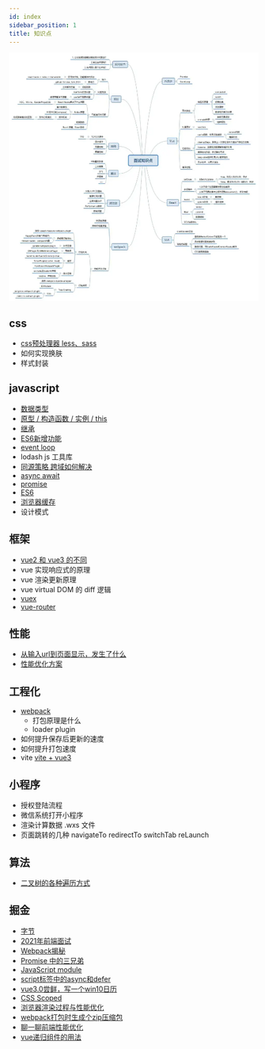 ```yaml
---
id: index
sidebar_position: 1
title: 知识点
---
```


![面试知识点](./img/front.png)

## css 
- [css预处理器 less、sass](/docs/frontEnd/css/less_sass)
- 如何实现换肤
- 样式封装


## javascript
- [数据类型](/docs/frontEnd/javascript/datatype)
- [原型 / 构造函数 / 实例 / this](/docs/frontEnd/javascript/prototype)
- [继承](/docs/frontEnd/javascript/extends)
- [ES6新增功能](/docs/frontEnd/javascript/es6)
- [event loop](/docs/frontEnd/javascript/eventLoop)
- lodash js 工具库
- [同源策略 跨域如何解决](/docs/frontEnd/network/http#跨域)
- [async await](/docs/frontEnd/javascript/asyncawait) 
- [promise](/docs/frontEnd/javascript/promise)
- [ES6](/docs/frontEnd/javascript/es6)
- [浏览器缓存](/docs/frontEnd/network/http#http-缓存)
- 设计模式


## 框架
- [vue2 和 vue3 的不同](/docs/frontEnd/vue3/vue2)
- vue 实现响应式的原理
- vue 渲染更新原理
- vue virtual DOM 的 diff 逻辑
- [vuex](/docs/frontEnd/vue/vuex)
- [vue-router](/docs/frontEnd/vue/vueRouter)

## 性能
- [从输入url到页面显示，发生了什么](/docs/frontEnd/network/http)
- [性能优化方案](/docs/frontEnd/network/performance)


## 工程化
- [webpack](/docs/tools/webpack)
  - 打包原理是什么
  - loader plugin
- 如何提升保存后更新的速度
- 如何提升打包速度
- vite [vite + vue3 ](https://juejin.cn/post/6926822933721513998)


## 小程序
- 授权登陆流程
- 微信系统打开小程序
- 渲染计算数据 .wxs 文件
- 页面跳转的几种 navigateTo redirectTo switchTab reLaunch 

## 算法
- [二叉树的各种遍历方式](https://juejin.cn/post/6844903998059708429)

## 掘金
- [字节](https://juejin.cn/post/6844904088337907720)
- [2021年前端面试](https://juejin.cn/post/6931530881924333575)
- [Webpack揭秘](https://juejin.cn/post/6844903685407916039)
- [Promise 中的三兄弟](https://segmentfault.com/a/1190000020034361)
- [JavaScript module](https://blog.csdn.net/jyb123/article/details/81207264)
- [script标签中的async和defer](https://www.cnblogs.com/jiasm/p/7683930.html)
- [vue3.0尝鲜，写一个win10日历](https://juejin.cn/post/6844904144667574286)
- [CSS Scoped](https://juejin.cn/post/6844903949900742670)
- [浏览器渲染过程与性能优化](https://juejin.cn/post/6844904040346681358)
- [webpack打包时生成个zip压缩包](https://juejin.cn/post/6972741467605303304)
- [聊一聊前端性能优化](https://juejin.cn/post/6911472693405548557)
- [vue递归组件的用法](https://blog.csdn.net/badmoonc/article/details/80380557)
